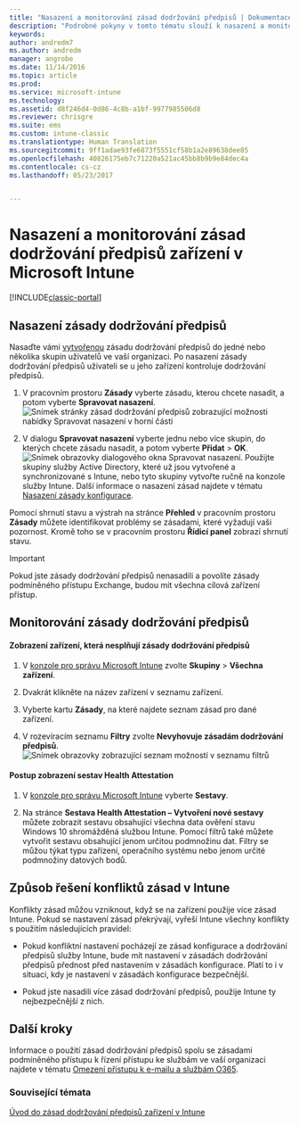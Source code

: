 ```yaml
---
title: "Nasazení a monitorování zásad dodržování předpisů | Dokumentace Microsoftu"
description: "Podrobné pokyny v tomto tématu slouží k nasazení a monitorování zásad dodržování předpisů pro zařízení."
keywords: 
author: andredm7
ms.author: andredm
manager: angrobe
ms.date: 11/14/2016
ms.topic: article
ms.prod: 
ms.service: microsoft-intune
ms.technology: 
ms.assetid: d8f246d4-0d86-4c8b-a1bf-9977985506d8
ms.reviewer: chrisgre
ms.suite: ems
ms.custom: intune-classic
ms.translationtype: Human Translation
ms.sourcegitcommit: 9ff1adae93fe6873f5551cf58b1a2e89638dee85
ms.openlocfilehash: 40826175eb7c71220a521ac45bb8b9b9e84dec4a
ms.contentlocale: cs-cz
ms.lasthandoff: 05/23/2017


---
```


# <a name="deploy-and-monitor-a-device-compliance-policy-in-microsoft-intune"></a>Nasazení a monitorování zásad dodržování předpisů zařízení v Microsoft Intune

[!INCLUDE[classic-portal](../includes/classic-portal.md)]

## <a name="deploy-a-compliance-policy"></a>Nasazení zásady dodržování předpisů
Nasaďte vámi [vytvořenou](create-a-device-compliance-policy-in-microsoft-intune.md) zásadu dodržování předpisů do jedné nebo několika skupin uživatelů ve vaší organizaci. Po nasazení zásady dodržování předpisů uživateli se u jeho zařízení kontroluje dodržování předpisů.

1.  V pracovním prostoru **Zásady** vyberte zásadu, kterou chcete nasadit, a potom vyberte **Spravovat nasazení**.
![Snímek stránky zásad dodržování předpisů zobrazující možnosti nabídky Spravovat nasazení v horní části](./media/intune-sa-3c-deploy-compliance-policy2.png)

2.  V dialogu **Spravovat nasazení** vyberte jednu nebo více skupin, do kterých chcete zásadu nasadit, a potom vyberte **Přidat** > **OK**.
![Snímek obrazovky dialogového okna Spravovat nasazení](./media/intune-sa-3d-deploy-compliance-policy3-Manage.png). Použijte skupiny služby Active Directory, které už jsou vytvořené a synchronizované s Intune, nebo tyto skupiny vytvořte ručně na konzole služby Intune. Další informace o nasazení zásad najdete v tématu [Nasazení zásady konfigurace](manage-settings-and-features-on-your-devices-with-microsoft-intune-policies.md).

Pomocí shrnutí stavu a výstrah na stránce **Přehled** v pracovním prostoru **Zásady** můžete identifikovat problémy se zásadami, které vyžadují vaši pozornost. Kromě toho se v pracovním prostoru **Řídicí panel** zobrazí shrnutí stavu.

> [!IMPORTANT]
> Pokud jste zásady dodržování předpisů nenasadili a povolíte zásady podmíněného přístupu Exchange, budou mít všechna cílová zařízení přístup.

## <a name="monitor-the-compliance-policy"></a>Monitorování zásady dodržování předpisů

#### <a name="to-view-devices-that-do-not-conform-to-a-compliance-policy"></a>Zobrazení zařízení, která nesplňují zásady dodržování předpisů

1.  V [konzole pro správu Microsoft Intune](https://manage.microsoft.com) zvolte **Skupiny** > **Všechna zařízení**.

2.  Dvakrát klikněte na název zařízení v seznamu zařízení.

3.  Vyberte kartu **Zásady**, na které najdete seznam zásad pro dané zařízení.

4.  V rozevíracím seznamu **Filtry** zvolte **Nevyhovuje zásadám dodržování předpisů**.
![Snímek obrazovky zobrazující seznam možností v seznamu filtrů](./media/intune-sa-3e-view-device-noncompliance.png)

#### <a name="to-view-the-health-attestation-reports"></a>Postup zobrazení sestav Health Attestation

1.  V [konzole pro správu Microsoft Intune](https://manage.microsoft.com) vyberte **Sestavy**.

2.  Na stránce **Sestava Health Attestation – Vytvoření nové sestavy** můžete zobrazit sestavu obsahující všechna data ověření stavu Windows 10 shromážděná službou Intune. Pomocí filtrů také můžete vytvořit sestavu obsahující jenom určitou podmnožinu dat. Filtry se můžou týkat typu zařízení, operačního systému nebo jenom určité podmnožiny datových bodů.

## <a name="how-intune-resolves-policy-conflicts"></a>Způsob řešení konfliktů zásad v Intune
Konflikty zásad můžou vzniknout, když se na zařízení použije více zásad Intune. Pokud se nastavení zásad překrývají, vyřeší Intune všechny konflikty s použitím následujících pravidel:

-   Pokud konfliktní nastavení pocházejí ze zásad konfigurace a dodržování předpisů služby Intune, bude mít nastavení v zásadách dodržování předpisů přednost před nastavením v zásadách konfigurace. Platí to i v situaci, kdy je nastavení v zásadách konfigurace bezpečnější.

-   Pokud jste nasadili více zásad dodržování předpisů, použije Intune ty nejbezpečnější z nich.

## <a name="next-steps"></a>Další kroky
Informace o použití zásad dodržování předpisů spolu se zásadami podmíněného přístupu k řízení přístupu ke službám ve vaší organizaci najdete v tématu [Omezení přístupu k e-mailu a službám O365](restrict-access-to-email-and-o365-services-with-microsoft-intune.md).


### <a name="see-also"></a>Související témata
[Úvod do zásad dodržování předpisů zařízení v Intune](introduction-to-device-compliance-policies-in-microsoft-intune.md)

